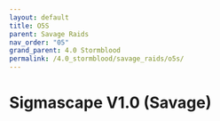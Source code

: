 ```yaml
---
layout: default
title: O5S
parent: Savage Raids
nav_order: "05"
grand_parent: 4.0 Stormblood
permalink: /4.0_stormblood/savage_raids/o5s/
---
```


# Sigmascape V1.0 (Savage)